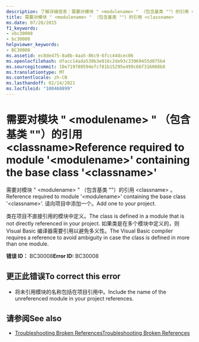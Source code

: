 ```yaml
---
description: 了解详细信息：需要对模块 " <modulename> " （包含基类 ""）的引用 <classname>
title: 需要对模块 " <modulename> " （包含基类 ""）的引用 <classname>
ms.date: 07/20/2015
f1_keywords:
- vbc30008
- bc30008
helpviewer_keywords:
- BC30008
ms.assetid: ec8de475-8a8b-4aa5-86c9-6fcc44dcec06
ms.openlocfilehash: dfacc14ada539b3e016c2de93c33969455d075b4
ms.sourcegitcommit: 10e719780594efc781b15295e499c66f316068b8
ms.translationtype: MT
ms.contentlocale: zh-CN
ms.lasthandoff: 02/14/2021
ms.locfileid: "100460899"
---
```

# <a name="reference-required-to-module-modulename-containing-the-base-class-classname"></a><span data-ttu-id="4c08d-103">需要对模块 " \<modulename> " （包含基类 ""）的引用 \<classname></span><span class="sxs-lookup"><span data-stu-id="4c08d-103">Reference required to module '\<modulename>' containing the base class '\<classname>'</span></span>

<span data-ttu-id="4c08d-104">需要对模块 " \<modulename> " （包含基类 ""）的引用 \<classname> 。</span><span class="sxs-lookup"><span data-stu-id="4c08d-104">Reference required to module '\<modulename>' containing the base class '\<classname>'.</span></span> <span data-ttu-id="4c08d-105">请向项目中添加一个。</span><span class="sxs-lookup"><span data-stu-id="4c08d-105">Add one to your project.</span></span>  
  
 <span data-ttu-id="4c08d-106">类在项目不直接引用的模块中定义。</span><span class="sxs-lookup"><span data-stu-id="4c08d-106">The class is defined in a module that is not directly referenced in your project.</span></span> <span data-ttu-id="4c08d-107">如果类是在多个模块中定义的，则 Visual Basic 编译器需要引用以避免多义性。</span><span class="sxs-lookup"><span data-stu-id="4c08d-107">The Visual Basic compiler requires a reference to avoid ambiguity in case the class is defined in more than one module.</span></span>  
  
 <span data-ttu-id="4c08d-108">**错误 ID：** BC30008</span><span class="sxs-lookup"><span data-stu-id="4c08d-108">**Error ID:** BC30008</span></span>  
  
## <a name="to-correct-this-error"></a><span data-ttu-id="4c08d-109">更正此错误</span><span class="sxs-lookup"><span data-stu-id="4c08d-109">To correct this error</span></span>  
  
- <span data-ttu-id="4c08d-110">将未引用模块的名称包括在项目引用中。</span><span class="sxs-lookup"><span data-stu-id="4c08d-110">Include the name of the unreferenced module in your project references.</span></span>  
  
## <a name="see-also"></a><span data-ttu-id="4c08d-111">请参阅</span><span class="sxs-lookup"><span data-stu-id="4c08d-111">See also</span></span>

- [<span data-ttu-id="4c08d-112">Troubleshooting Broken References</span><span class="sxs-lookup"><span data-stu-id="4c08d-112">Troubleshooting Broken References</span></span>](/visualstudio/ide/troubleshooting-broken-references)
